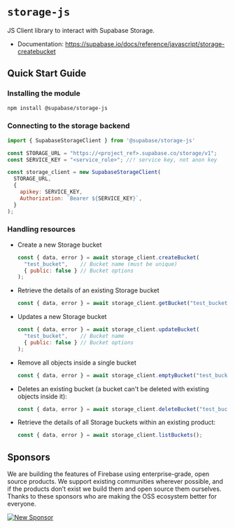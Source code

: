 # `storage-js`

JS Client library to interact with Supabase Storage.

- Documentation: https://supabase.io/docs/reference/javascript/storage-createbucket

## Quick Start Guide

### Installing the module

``` bash
npm install @supabase/storage-js
```

### Connecting to the storage backend

``` js
import { SupabaseStorageClient } from '@supabase/storage-js'

const STORAGE_URL = "https://<project_ref>.supabase.co/storage/v1";
const SERVICE_KEY = "<service_role>"; //! service key, not anon key

const storage_client = new SupabaseStorageClient(
  STORAGE_URL,
  {
    apikey: SERVICE_KEY,
    Authorization: `Bearer ${SERVICE_KEY}`,
  }
);
```

### Handling resources

- Create a new Storage bucket

  ``` js
  const { data, error } = await storage_client.createBucket(
    "test_bucket",    // Bucket name (must be unique)
    { public: false } // Bucket options
  );
  ```

- Retrieve the details of an existing Storage bucket

  ``` js
  const { data, error } = await storage_client.getBucket("test_bucket");
  ```

- Updates a new Storage bucket

  ``` js
  const { data, error } = await storage_client.updateBucket(
    "test_bucket",    // Bucket name
    { public: false } // Bucket options
  );
  ```

- Remove all objects inside a single bucket

  ``` js
  const { data, error } = await storage_client.emptyBucket("test_bucket");
  ```

- Deletes an existing bucket (a bucket can't be deleted with existing objects inside it):

  ``` js
  const { data, error } = await storage_client.deleteBucket("test_bucket");
  ```

- Retrieve the details of all Storage buckets within an existing product:

  ``` js
  const { data, error } = await storage_client.listBuckets();
  ```

## Sponsors

We are building the features of Firebase using enterprise-grade, open source products. We support existing communities wherever possible, and if the products don’t exist we build them and open source them ourselves. Thanks to these sponsors who are making the OSS ecosystem better for everyone.

[![New Sponsor](https://user-images.githubusercontent.com/10214025/90518111-e74bbb00-e198-11ea-8f88-c9e3c1aa4b5b.png)](https://github.com/sponsors/supabase)
